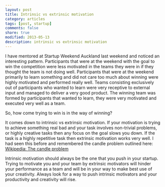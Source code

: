 ```yaml
---
layout: post
title: Intrinsic vs extrinsic motivation
category: articles
tags: [post, startup]
comments: false
share: true
modified: 2013-05-13
description: intrinsic vs extrinsic motivation
---
```


I have mentored at Startup Weekend Auckland last weekend and noticed an
interesting pattern. Participants that were at the weekend with the goal
to win the competition were less motivated in the teams they were in if
they thought the team is not doing well. Participants that were at the
weekend primarily to learn something and did not care too much about
winning were highly motivated and performed really well. Teams
consisting exclusively out of participants who wanted to learn were very
receptive to external input and managed to deliver a very good product.
The winning team was formed by participants that wanted to learn, they
were very motivated and executed very well as a team.

So, how come trying to win is in the way of winning? 

It comes down to intrinsic vs extrinsic motivation. If your motivation
is trying to achieve something real bad and your task involves
non-trivial problems, or highly creative tasks then any focus on the
goal slows you down. If the task is a highly repetitive task then
extrinsic motivation works very well. I had seen this before and
remembered the candle problem outlined here: [Wikipedia: The candle problem]

Intrinsic motivation should always be the one that you push in your
startup. Trying to motivate you and your team by extrinsic motivators
will hinder your performance as a team and will be in your way to make
best use of your creativity. Always look for a way to push intrinsic
motivators and your productivity and creativity will rise.

[Wikipedia: The candle problem]: https://en.wikipedia.org/wiki/The_Candle_Problem (Wikipedia: The candle problem)
